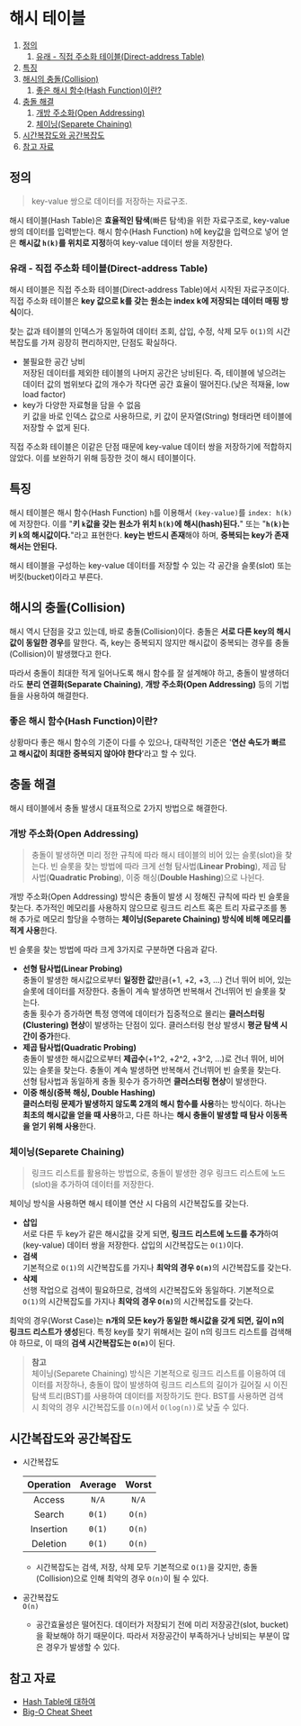 # 해시 테이블

1. [정의](#정의)
   1. [유래 - 직접 주소화 테이블(Direct-address Table)](#유래---직접-주소화-테이블direct-address-table)
2. [특징](#특징)
3. [해시의 충돌(Collision)](#해시의-충돌collision)
   1. [좋은 해시 함수(Hash Function)이란?](#좋은-해시-함수hash-function이란)
4. [충돌 해결](#충돌-해결)
   1. [개방 주소화(Open Addressing)](#개방-주소화open-addressing)
   2. [체이닝(Separete Chaining)](#체이닝separete-chaining)
5. [시간복잡도와 공간복잡도](#시간복잡도)
6. [참고 자료](#참고-자료)

## 정의

> key-value 쌍으로 데이터를 저장하는 자료구조.

해시 테이블(Hash Table)은 **효율적인 탐색**(빠른 탐색)을 위한 자료구조로, key-value 쌍의 데이터를 입력받는다. 해시 함수(Hash Function) `h`에 key값을 입력으로 넣어 얻은 **해시값 `h(k)`를 위치로 지정**하여 key-value 데이터 쌍을 저장한다.

### 유래 - 직접 주소화 테이블(Direct-address Table)

해시 테이블은 직접 주소화 테이블(Direct-address Table)에서 시작된 자료구조이다. 직접 주소화 테이블은 **key 값으로 k를 갖는 원소는 index k에 저장되는 데이터 매핑 방식**이다.

찾는 값과 테이블의 인덱스가 동일하여 데이터 조회, 삽입, 수정, 삭제 모두 `O(1)`의 시간복잡도를 가져 굉장히 편리하지만, 단점도 확실하다.

- 불필요한 공간 낭비  
  저장된 데이터를 제외한 테이블의 나머지 공간은 낭비된다. 즉, 테이블에 넣으려는 데이터 값의 범위보다 값의 개수가 작다면 공간 효율이 떨어진다.(낮은 적재율, low load factor)
- key가 다양한 자료형을 담을 수 없음  
  키 값을 바로 인덱스 값으로 사용하므로, 키 값이 문자열(String) 형태라면 테이블에 저장할 수 없게 된다.

직접 주소화 테이블은 이같은 단점 때문에 key-value 데이터 쌍을 저장하기에 적합하지 않았다. 이를 보완하기 위해 등장한 것이 해시 테이블이다.

## 특징

해시 테이블은 해시 함수(Hash Function) `h`를 이용해서 `(key-value)`를 `index: h(k)`에 저장한다. 이를 "**키 `k`값을 갖는 원소가 위치 `h(k)`에 해시(hash)된다.**" 또는 "**`h(k)`는 키 `k`의 해시값이다.**"라고 표현한다. **key는 반드시 존재**해야 하며, **중복되는 key가 존재해서는 안된다.**

해시 테이블을 구성하는 key-value 데이터를 저장할 수 있는 각 공간을 슬롯(slot) 또는 버킷(bucket)이라고 부른다.

## 해시의 충돌(Collision)

해시 역시 단점을 갖고 있는데, 바로 충돌(Collision)이다. 충돌은 **서로 다른 key의 해시값이 동일한 경우**를 말한다. 즉, key는 중복되지 않지만 해시값이 중복되는 경우를 충돌(Collision)이 발생했다고 한다.

따라서 충돌이 최대한 적게 일어나도록 해시 함수를 잘 설계해야 하고, 충돌이 발생하더라도 **분리 연결화(Separate Chaining)**, **개방 주소화(Open Addressing)** 등의 기법들을 사용하여 해결한다.

### 좋은 해시 함수(Hash Function)이란?

상황마다 좋은 해시 함수의 기준이 다를 수 있으나, 대략적인 기준은 '**연산 속도가 빠르고 해시값이 최대한 중복되지 않아야 한다**'라고 할 수 있다.

## 충돌 해결

해시 테이블에서 충돌 발생시 대표적으로 2가지 방법으로 해결한다.

### 개방 주소화(Open Addressing)

> 충돌이 발생하면 미리 정한 규칙에 따라 해시 테이블의 비어 있는 슬롯(slot)을 찾는다. 빈 슬롯을 찾는 방법에 따라 크게 선형 탐사법(**Linear Probing**), 제곱 탐사법(**Quadratic Probing**), 이중 해싱(**Double Hashing**)으로 나뉜다.

개방 주소화(Open Addressing) 방식은 충돌이 발생 시 정해진 규칙에 따라 빈 슬롯을 찾는다. 추가적인 메모리를 사용하지 않으므로 링크드 리스트 혹은 트리 자료구조를 통해 추가로 메모리 할당을 수행하는 **체이닝(Separete Chaining) 방식에 비해 메모리를 적게 사용**한다.

빈 슬롯을 찾는 방법에 따라 크게 3가지로 구분하면 다음과 같다.

- **선형 탐사법(Linear Probing)**  
  충돌이 발생한 해시값으로부터 **일정한 값**만큼(+1, +2, +3, ...) 건너 뛰어 비어, 있는 슬롯에 데이터를 저장한다. 충돌이 계속 발생하면 반복해서 건너뛰어 빈 슬롯을 찾는다.  
  충돌 횟수가 증가하면 특정 영역에 데이터가 집중적으로 몰리는 **클러스터링(Clustering) 현상**이 발생하는 단점이 있다. 클러스터링 현상 발생시 **평균 탐색 시간이 증가**한다.
- **제곱 탐사법(Quadratic Probing)**  
  충돌이 발생한 해시값으로부터 **제곱수**(+1^2, +2^2, +3^2, ...)로 건너 뛰어, 비어 있는 슬롯을 찾는다. 충돌이 계속 발생하면 반복해서 건너뛰어 빈 슬롯을 찾는다.  
  선형 탐사법과 동일하게 충돌 횟수가 증가하면 **클러스터링 현상**이 발생한다.
- **이중 해싱(중복 해싱, Double Hashing)**  
  **클러스터링 문제가 발생하지 않도록 2개의 해시 함수를 사용**하는 방식이다. 하나는 **최초의 해시값을 얻을 때 사용**하고, 다른 하나는 **해시 충돌이 발생할 때 탐사 이동폭을 얻기 위해 사용**한다.

### 체이닝(Separete Chaining)

> 링크드 리스트를 활용하는 방법으로, 충돌이 발생한 경우 링크드 리스트에 노드(slot)을 추가하여 데이터를 저장한다.

체이닝 방식을 사용하면 해시 테이블 연산 시 다음의 시간복잡도를 갖는다.

- **삽입**  
  서로 다른 두 key가 같은 해시값을 갖게 되면, **링크드 리스트에 노드를 추가**하여 (key-value) 데이터 쌍을 저장한다. 삽입의 시간복잡도는 `O(1)`이다.
- **검색**  
  기본적으로 `O(1)`의 시간복잡도를 가지나 <b>최악의 경우 `O(n)`</b>의 시간복잡도를 갖는다.
- **삭제**  
  선행 작업으로 검색이 필요하므로, 검색의 시간복잡도와 동일하다. 기본적으로 `O(1)`의 시간복잡도를 가지나 <b>최악의 경우 `O(n)`</b>의 시간복잡도를 갖는다.

최악의 경우(Worst Case)는 **n개의 모든 key가 동일한 해시값을 갖게 되면, 길이 n의 링크드 리스트가 생성**된다. 특정 key를 찾기 위해서는 길이 n의 링크드 리스트를 검색해야 하므로, 이 때의 <b>검색 시간복잡도는 `O(n)`</b>이 된다.

> **참고**  
> 체이닝(Separete Chaining) 방식은 기본적으로 링크드 리스트를 이용하여 데이터를 저장하나, 충돌이 많이 발생하여 링크드 리스트의 길이가 길어질 시 이진 탐색 트리(BST)를 사용하여 데이터를 저장하기도 한다. BST를 사용하면 검색 시 최악의 경우 시간복잡도를 `O(n)`에서 `O(log(n))`로 낮출 수 있다.

## 시간복잡도와 공간복잡도

- 시간복잡도

  | Operation | Average | Worst  |
  | :-------: | :-----: | :----: |
  |  Access   |  `N/A`  | `N/A`  |
  |  Search   | `Θ(1)`  | `O(n)` |
  | Insertion | `Θ(1)`  | `O(n)` |
  | Deletion  | `Θ(1)`  | `O(n)` |

  - 시간복잡도는 검색, 저장, 삭제 모두 기본적으로 `O(1)`을 갖지만, 충돌(Collision)으로 인해 최악의 경우 `O(n)`이 될 수 있다.

- 공간복잡도  
  `O(n)`
  - 공간효율성은 떨어진다. 데이터가 저장되기 전에 미리 저장공간(slot, bucket)을 확보해야 하기 때문이다. 따라서 저장공간이 부족하거나 낭비되는 부분이 많은 경우가 발생할 수 있다.

## 참고 자료

- [Hash Table에 대하여](https://lifeandit.tistory.com/112)
- [Big-O Cheat Sheet](https://www.bigocheatsheet.com/)
